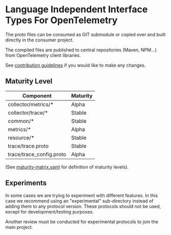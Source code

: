 # Language Independent Interface Types For OpenTelemetry

The proto files can be consumed as GIT submodule or copied over and built directly in the consumer project.

The compiled files are published to central repositories (Maven, NPM...) from OpenTelemetry client libraries.

See [contribution guidelines](CONTRIBUTING.md) if you would like to make any changes.

## Maturity Level

Component                | Maturity |
-------------------------|----------|
collector/metrics/*      | Alpha    |
collector/trace/*        | Stable   |
common/*                 | Stable   |
metrics/*                | Alpha    |
resource/*               | Stable   |
trace/trace.proto        | Stable   |
trace/trace_config.proto | Alpha    |

(See [maturity-matrix.yaml](https://github.com/open-telemetry/community/blob/47813530864b9fe5a5146f466a58bd2bb94edc72/maturity-matrix.yaml#L57)
for definition of maturity levels).

## Experiments

In some cases we are trying to experiment with different features. In this case
we recommend using an "experimental" sub-directory instead of adding them to any
protocol version. These protocols should not be used, except for
development/testing purposes.

Another review must be conducted for experimental protocols to join the main project.

